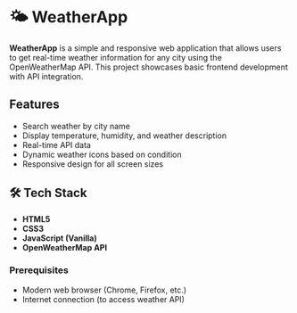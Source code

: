 # 🌤️ WeatherApp

**WeatherApp** is a simple and responsive web application that allows users to get real-time weather information for any city using the OpenWeatherMap API. This project showcases basic frontend development with API integration.

##  Features

-  Search weather by city name
-  Display temperature, humidity, and weather description
-  Real-time API data
-  Dynamic weather icons based on condition
-  Responsive design for all screen sizes

## 🛠 Tech Stack

- **HTML5**
- **CSS3**
- **JavaScript (Vanilla)**
- **OpenWeatherMap API**



### Prerequisites

- Modern web browser (Chrome, Firefox, etc.)
- Internet connection (to access weather API)


